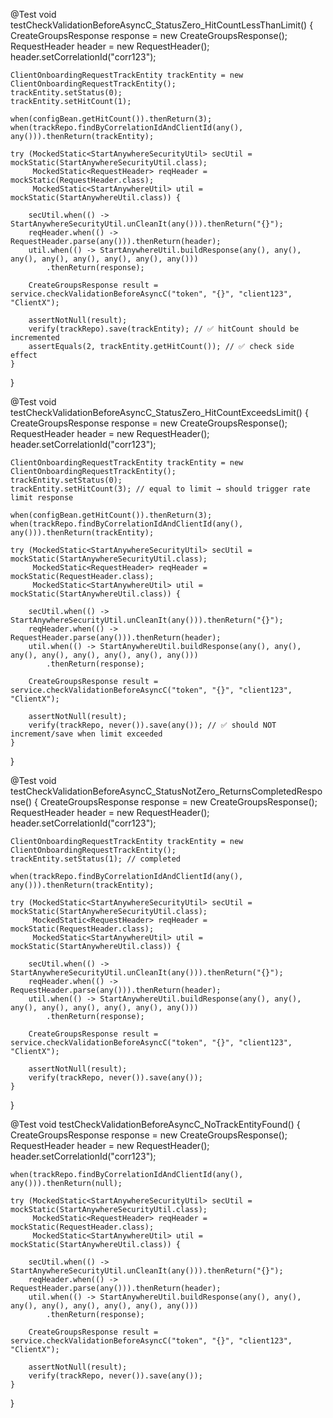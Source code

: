 @Test
void testCheckValidationBeforeAsyncC_StatusZero_HitCountLessThanLimit() {
    CreateGroupsResponse response = new CreateGroupsResponse();
    RequestHeader header = new RequestHeader();
    header.setCorrelationId("corr123");

    ClientOnboardingRequestTrackEntity trackEntity = new ClientOnboardingRequestTrackEntity();
    trackEntity.setStatus(0);
    trackEntity.setHitCount(1);

    when(configBean.getHitCount()).thenReturn(3);
    when(trackRepo.findByCorrelationIdAndClientId(any(), any())).thenReturn(trackEntity);

    try (MockedStatic<StartAnywhereSecurityUtil> secUtil = mockStatic(StartAnywhereSecurityUtil.class);
         MockedStatic<RequestHeader> reqHeader = mockStatic(RequestHeader.class);
         MockedStatic<StartAnywhereUtil> util = mockStatic(StartAnywhereUtil.class)) {

        secUtil.when(() -> StartAnywhereSecurityUtil.unCleanIt(any())).thenReturn("{}");
        reqHeader.when(() -> RequestHeader.parse(any())).thenReturn(header);
        util.when(() -> StartAnywhereUtil.buildResponse(any(), any(), any(), any(), any(), any(), any(), any()))
            .thenReturn(response);

        CreateGroupsResponse result = service.checkValidationBeforeAsyncC("token", "{}", "client123", "ClientX");

        assertNotNull(result);
        verify(trackRepo).save(trackEntity); // ✅ hitCount should be incremented
        assertEquals(2, trackEntity.getHitCount()); // ✅ check side effect
    }
}

@Test
void testCheckValidationBeforeAsyncC_StatusZero_HitCountExceedsLimit() {
    CreateGroupsResponse response = new CreateGroupsResponse();
    RequestHeader header = new RequestHeader();
    header.setCorrelationId("corr123");

    ClientOnboardingRequestTrackEntity trackEntity = new ClientOnboardingRequestTrackEntity();
    trackEntity.setStatus(0);
    trackEntity.setHitCount(3); // equal to limit → should trigger rate limit response

    when(configBean.getHitCount()).thenReturn(3);
    when(trackRepo.findByCorrelationIdAndClientId(any(), any())).thenReturn(trackEntity);

    try (MockedStatic<StartAnywhereSecurityUtil> secUtil = mockStatic(StartAnywhereSecurityUtil.class);
         MockedStatic<RequestHeader> reqHeader = mockStatic(RequestHeader.class);
         MockedStatic<StartAnywhereUtil> util = mockStatic(StartAnywhereUtil.class)) {

        secUtil.when(() -> StartAnywhereSecurityUtil.unCleanIt(any())).thenReturn("{}");
        reqHeader.when(() -> RequestHeader.parse(any())).thenReturn(header);
        util.when(() -> StartAnywhereUtil.buildResponse(any(), any(), any(), any(), any(), any(), any(), any()))
            .thenReturn(response);

        CreateGroupsResponse result = service.checkValidationBeforeAsyncC("token", "{}", "client123", "ClientX");

        assertNotNull(result);
        verify(trackRepo, never()).save(any()); // ✅ should NOT increment/save when limit exceeded
    }
}

@Test
void testCheckValidationBeforeAsyncC_StatusNotZero_ReturnsCompletedResponse() {
    CreateGroupsResponse response = new CreateGroupsResponse();
    RequestHeader header = new RequestHeader();
    header.setCorrelationId("corr123");

    ClientOnboardingRequestTrackEntity trackEntity = new ClientOnboardingRequestTrackEntity();
    trackEntity.setStatus(1); // completed

    when(trackRepo.findByCorrelationIdAndClientId(any(), any())).thenReturn(trackEntity);

    try (MockedStatic<StartAnywhereSecurityUtil> secUtil = mockStatic(StartAnywhereSecurityUtil.class);
         MockedStatic<RequestHeader> reqHeader = mockStatic(RequestHeader.class);
         MockedStatic<StartAnywhereUtil> util = mockStatic(StartAnywhereUtil.class)) {

        secUtil.when(() -> StartAnywhereSecurityUtil.unCleanIt(any())).thenReturn("{}");
        reqHeader.when(() -> RequestHeader.parse(any())).thenReturn(header);
        util.when(() -> StartAnywhereUtil.buildResponse(any(), any(), any(), any(), any(), any(), any(), any()))
            .thenReturn(response);

        CreateGroupsResponse result = service.checkValidationBeforeAsyncC("token", "{}", "client123", "ClientX");

        assertNotNull(result);
        verify(trackRepo, never()).save(any());
    }
}

@Test
void testCheckValidationBeforeAsyncC_NoTrackEntityFound() {
    CreateGroupsResponse response = new CreateGroupsResponse();
    RequestHeader header = new RequestHeader();
    header.setCorrelationId("corr123");

    when(trackRepo.findByCorrelationIdAndClientId(any(), any())).thenReturn(null);

    try (MockedStatic<StartAnywhereSecurityUtil> secUtil = mockStatic(StartAnywhereSecurityUtil.class);
         MockedStatic<RequestHeader> reqHeader = mockStatic(RequestHeader.class);
         MockedStatic<StartAnywhereUtil> util = mockStatic(StartAnywhereUtil.class)) {

        secUtil.when(() -> StartAnywhereSecurityUtil.unCleanIt(any())).thenReturn("{}");
        reqHeader.when(() -> RequestHeader.parse(any())).thenReturn(header);
        util.when(() -> StartAnywhereUtil.buildResponse(any(), any(), any(), any(), any(), any(), any(), any()))
            .thenReturn(response);

        CreateGroupsResponse result = service.checkValidationBeforeAsyncC("token", "{}", "client123", "ClientX");

        assertNotNull(result);
        verify(trackRepo, never()).save(any());
    }
}
